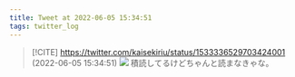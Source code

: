 ```yaml
---
title: Tweet at 2022-06-05 15:34:51
tags: twitter_log
---
```


> [!CITE] https://twitter.com/kaisekiriu/status/1533336529703424001 (2022-06-05 15:34:51)
> ![](https://twitter.com/kaisekiriu/status/1533336529703424001)
> 積読してるけどちゃんと読まなきゃな。
